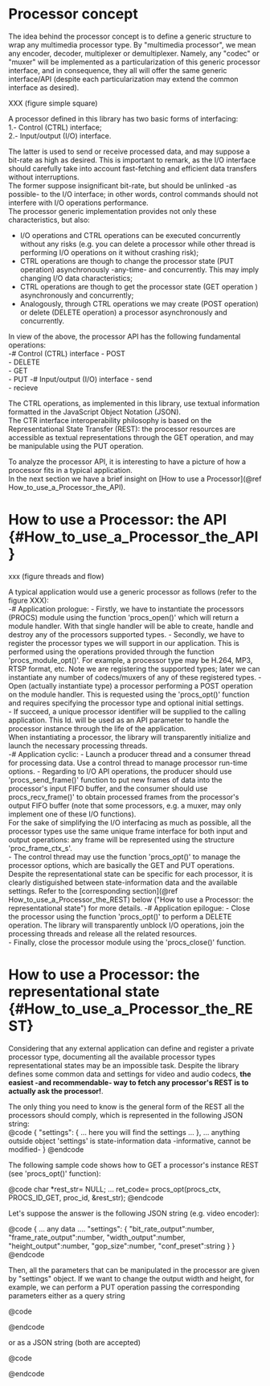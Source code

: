 # 
Processor concept
=================

The idea behind the processor concept is to define a generic structure to wrap any multimedia processor type. By "multimedia processor", we mean any encoder, decoder, multiplexer or demultiplexer.
Namely, any "codec" or "muxer" will be  implemented as a particularization of this generic processor interface, and in consequence, they all will offer the same generic interface/API (despite each particularization may extend the common interface as desired).

XXX (figure simple square)

A processor defined in this library has two basic forms of interfacing:<br>
1.- Control (CTRL) interface;<br>
2.- Input/output (I/O) interface.<br>

The latter is used to send or receive processed data, and may suppose a bit-rate as high as desired. This is important to remark, as the I/O interface should carefully take into account fast-fetching and efficient data transfers without interruptions.<br>
The former suppose insignificant bit-rate, but should be unlinked -as possible- to the I/O interface; in other words, control commands should not interfere with I/O operations performance.<br>
The processor generic implementation provides not only these characteristics, but also:<br>
- I/O operations and CTRL operations can be executed concurrently without any risks (e.g. you can delete a processor while other thread is performing I/O operations on it without crashing risk);<br>
- CTRL operations are though to change the processor state (PUT operation) asynchronously -any-time- and concurrently. This may imply changing I/O data characteristics;<br>
- CTRL operations are though to get the processor state (GET operation ) asynchronously and concurrently;<br>
- Analogously, through CTRL operations we may create (POST operation) or delete (DELETE operation) a processor asynchronously and concurrently.<br>

In view of the above, the processor API has the following fundamental operations:<br>
-# Control (CTRL) interface
    - POST<br>
    - DELETE<br>
    - GET<br>
    - PUT
-# Input/output (I/O) interface
    - send<br>
    - recieve

The CTRL operations, as implemented in this library, use textual information formatted in the JavaScript Object Notation (JSON).<br>
The CTR interface interoperability philosophy is based on the Representational State Transfer (REST): the processor resources are accessible as textual representations through the GET operation, and may be manipulable using the PUT operation.

To analyze the processor API, it is interesting to have a picture of how a processor fits in a typical application.<br>
In the next section we have a brief insight on [How to use a Processor](@ref How_to_use_a_Processor_the_API).

How to use a Processor: the API {#How_to_use_a_Processor_the_API}
===============================

xxx (figure threads and flow)

A typical application would use a generic processor as follows (refer to the figure XXX):<br>
-# Application prologue:
    - Firstly, we have to instantiate the processors (PROCS) module using the function 'procs_open()' which will return a module handler. With that single handler will be able to create, handle and destroy any of the processors supported types.
    - Secondly, we have to register the processor types we will support in our application. This is performed using the operations provided through the function 'procs_module_opt()'. For example, a processor type may be H.264, MP3, RTSP format, etc. Note we are registering the supported types; later we can instantiate any number of codecs/muxers of any of these registered types.
    - Open (actually instantiate type) a processor performing a POST operation on the module handler. This is requested using the 'procs_opt()' function and requires specifying the processor type and optional initial settings.<br>
    - If succeed, a unique processor identifier will be supplied to the calling application. This Id. will be used as an API parameter to handle the processor instance through the life of the application.<br> When instantiating a processor, the library will transparently initialize and launch the necessary processing threads.<br>
-# Application cyclic:
    - Launch a producer thread and a consumer thread for processing data. Use a control thread to manage processor run-time options.
    - Regarding to I/O API operations, the producer should use 'procs_send_frame()' function to put new frames of data into the processor's input FIFO buffer, and the consumer should use procs_recv_frame()' to obtain processed frames from the processor's output FIFO buffer (note that some processors, e.g. a muxer, may only implement one of these I/O functions).<br>
    For the sake of simplifying the I/O interfacing as much as possible, all the processor types use the same unique frame interface for both input and output operations: any frame will be represented using the structure 'proc_frame_ctx_s'.<br>
    - The control thread may use the function 'procs_opt()' to manage the processor options, which are basically the GET and PUT operations.<br>
    Despite the representational state can be specific for each processor, it is clearly distiguished between state-information data and the available settings. Refer to the [corresponding section](@ref How_to_use_a_Processor_the_REST) below ("How to use a Processor: the representational state") for more details.
-# Application epilogue: 
    - Close the processor using the function 'procs_opt()' to perform a DELETE operation. The library will transparently unblock I/O operations, join the processing threads and release all the related resources.<br>
    - Finally, close the processor module using the 'procs_close()' function.

How to use a Processor: the representational state {#How_to_use_a_Processor_the_REST}
==================================================

Considering that any external application can define and register a private processor type, documenting all the available processor types representational states may be an impossible task.
Despite the library defines some common data and settings for video and audio codecs, <b>the easiest -and recommendable- way to fetch any processor's REST is to actually ask the processor!</b>.

The only thing you need to know is the general form of the REST all the processors should comply, which is represented in the following JSON string:<br>
@code
{
    "settings":
    {
        ... here you will find the settings ...
    },
    ... anything outside object 'settings' is state-information data -informative, cannot be modified-
}
@endcode

The following sample code shows how to GET a processor's instance REST (see 'procs_opt()' function):

@code
char *rest_str= NULL;
...
ret_code= procs_opt(procs_ctx, PROCS_ID_GET, proc_id, &rest_str);
@endcode

Let's suppose the answer is the following JSON string (e.g. video encoder):

@code
{
    ... any data ....
    "settings": {
         "bit_rate_output":number,
         "frame_rate_output":number,
         "width_output":number,
         "height_output":number,
         "gop_size":number,
         "conf_preset":string
    }
}
@endcode

Then, all the parameters that can be manipulated in the processor are given by "settings" object.
If we want to change the output width and height, for example, we can perform a PUT operation passing the corresponding parameters either as a query string

@code

@endcode

or as a JSON string (both are accepted)

@code

@endcode

